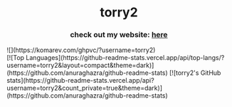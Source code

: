 <h1 align="center">torry2</h1>
<h3 align="center">check out my website: <a href="https://torrytw.ooo">here</a></h3>
![](https://komarev.com/ghpvc/?username=torry2)
<br>
[![Top Languages](https://github-readme-stats.vercel.app/api/top-langs/?username=torry2&layout=compact&theme=dark)](https://github.com/anuraghazra/github-readme-stats)
[![torry2's GitHub stats](https://github-readme-stats.vercel.app/api?username=torry2&count_private=true&theme=dark)](https://github.com/anuraghazra/github-readme-stats)
